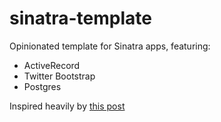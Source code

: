 # sinatra-template
Opinionated template for Sinatra apps, featuring:

 * ActiveRecord
 * Twitter Bootstrap
 * Postgres

 Inspired heavily by [this post](http://mherman.org/blog/2013/06/08/designing-with-class-sinatra-plus-postgresql-plus-heroku/#.VUGHW87ping)